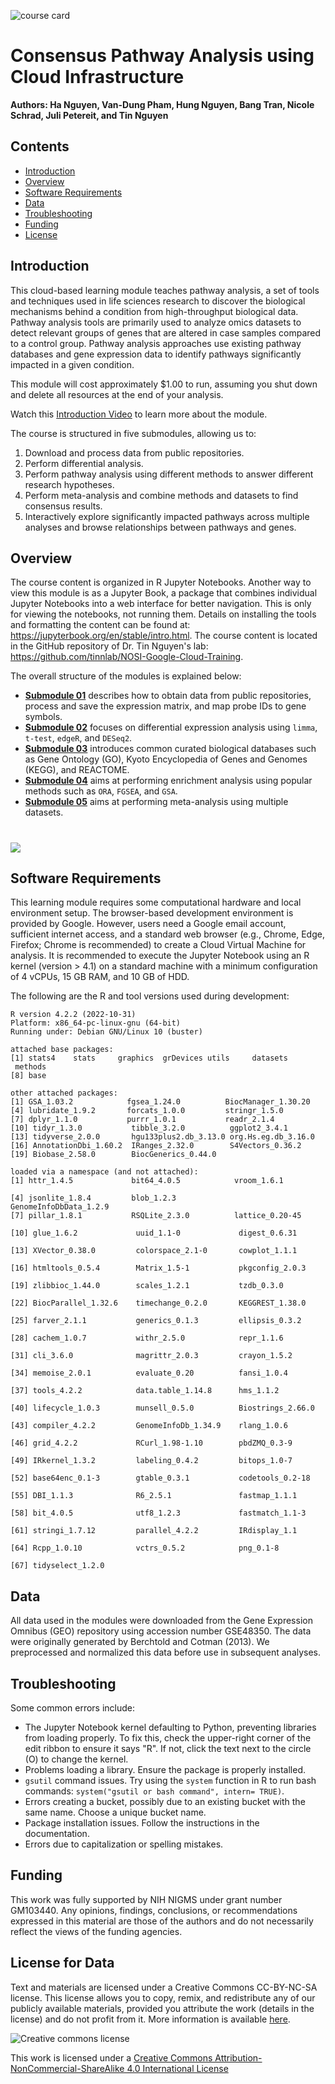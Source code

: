 ![course card](images/UNR-course-card.png)

# Consensus Pathway Analysis using Cloud Infrastructure
**Authors: Ha Nguyen, Van-Dung Pham, Hung Nguyen, Bang Tran, Nicole Schrad, Juli Petereit, and Tin Nguyen**

## Contents

+ [Introduction](#introduction)
+ [Overview](#overview)
+ [Software Requirements](#software-requirements)
+ [Data](#data)
+ [Troubleshooting](#troubleshooting)
+ [Funding](#funding)
+ [License](#license-for-data)

## Introduction

This cloud-based learning module teaches pathway analysis, a set of tools and techniques used in life sciences research to discover the biological mechanisms behind a condition from high-throughput biological data. Pathway analysis tools are primarily used to analyze omics datasets to detect relevant groups of genes that are altered in case samples compared to a control group. Pathway analysis approaches use existing pathway databases and gene expression data to identify pathways significantly impacted in a given condition.

This module will cost approximately $1.00 to run, assuming you shut down and delete all resources at the end of your analysis.

Watch this [Introduction Video](https://youtu.be/fs5YamLHPcA) to learn more about the module.

The course is structured in five submodules, allowing us to:
1. Download and process data from public repositories.
2. Perform differential analysis.
3. Perform pathway analysis using different methods to answer different research hypotheses.
4. Perform meta-analysis and combine methods and datasets to find consensus results.
5. Interactively explore significantly impacted pathways across multiple analyses and browse relationships between pathways and genes.

## Overview

The course content is organized in R Jupyter Notebooks.  Another way to view this module is as a Jupyter Book, a package that combines individual Jupyter Notebooks into a web interface for better navigation. This is only for viewing the notebooks, not running them. Details on installing the tools and formatting the content can be found at: https://jupyterbook.org/en/stable/intro.html. The course content is located in the GitHub repository of Dr. Tin Nguyen's lab: https://github.com/tinnlab/NOSI-Google-Cloud-Training.

The overall structure of the modules is explained below:

+ [**Submodule 01**](./Submodule01-ProcessingExpressionData.ipynb) describes how to obtain data from public repositories, process and save the expression matrix, and map probe IDs to gene symbols.
+ [**Submodule 02**](./Submodule02-DifferentialAnalysis.ipynb) focuses on differential expression analysis using `limma`, `t-test`, `edgeR`, and `DESeq2`.
+ [**Submodule 03**](./Submodule03-ProcessingPathwayInformation.ipynb) introduces common curated biological databases such as Gene Ontology (GO), Kyoto Encyclopedia of Genes and Genomes (KEGG), and REACTOME.
+ [**Submodule 04**](./Submodule04-PathwayAnalysis.ipynb) aims at performing enrichment analysis using popular methods such as `ORA`, `FGSEA`, and `GSA`.
+ [**Submodule 05**](./Submodule05-MetaAnalysis.ipynb) aims at performing meta-analysis using multiple datasets.

# ![](./images/Main-img.png)

## Software Requirements

This learning module requires some computational hardware and local environment setup.  The browser-based development environment is provided by Google. However, users need a Google email account, sufficient internet access, and a standard web browser (e.g., Chrome, Edge, Firefox; Chrome is recommended) to create a Cloud Virtual Machine for analysis.  It is recommended to execute the Jupyter Notebook using an R kernel (version > 4.1) on a standard machine with a minimum configuration of 4 vCPUs, 15 GB RAM, and 10 GB of HDD.

The following are the R and tool versions used during development:

```
R version 4.2.2 (2022-10-31)
Platform: x86_64-pc-linux-gnu (64-bit)
Running under: Debian GNU/Linux 10 (buster)

attached base packages:
[1] stats4    stats     graphics  grDevices utils     datasets  methods 
[8] base    

other attached packages:
[1] GSA_1.03.2            fgsea_1.24.0          BiocManager_1.30.20 
[4] lubridate_1.9.2       forcats_1.0.0         stringr_1.5.0       
[7] dplyr_1.1.0           purrr_1.0.1           readr_2.1.4         
[10] tidyr_1.3.0           tibble_3.2.0          ggplot2_3.4.1       
[13] tidyverse_2.0.0       hgu133plus2.db_3.13.0 org.Hs.eg.db_3.16.0 
[16] AnnotationDbi_1.60.2  IRanges_2.32.0        S4Vectors_0.36.2    
[19] Biobase_2.58.0        BiocGenerics_0.44.0 

loaded via a namespace (and not attached):
[1] httr_1.4.5             bit64_4.0.5            vroom_1.6.1          
[4] jsonlite_1.8.4         blob_1.2.3             GenomeInfoDbData_1.2.9
[7] pillar_1.8.1           RSQLite_2.3.0          lattice_0.20-45      
[10] glue_1.6.2             uuid_1.1-0             digest_0.6.31        
[13] XVector_0.38.0         colorspace_2.1-0       cowplot_1.1.1        
[16] htmltools_0.5.4        Matrix_1.5-1           pkgconfig_2.0.3      
[19] zlibbioc_1.44.0        scales_1.2.1           tzdb_0.3.0           
[22] BiocParallel_1.32.6    timechange_0.2.0       KEGGREST_1.38.0      
[25] farver_2.1.1           generics_0.1.3         ellipsis_0.3.2        
[28] cachem_1.0.7           withr_2.5.0            repr_1.1.6           
[31] cli_3.6.0              magrittr_2.0.3         crayon_1.5.2         
[34] memoise_2.0.1          evaluate_0.20          fansi_1.0.4          
[37] tools_4.2.2            data.table_1.14.8      hms_1.1.2            
[40] lifecycle_1.0.3        munsell_0.5.0          Biostrings_2.66.0    
[43] compiler_4.2.2         GenomeInfoDb_1.34.9    rlang_1.0.6          
[46] grid_4.2.2             RCurl_1.98-1.10        pbdZMQ_0.3-9         
[49] IRkernel_1.3.2         labeling_0.4.2         bitops_1.0-7         
[52] base64enc_0.1-3        gtable_0.3.1           codetools_0.2-18     
[55] DBI_1.1.3              R6_2.5.1               fastmap_1.1.1        
[58] bit_4.0.5              utf8_1.2.3             fastmatch_1.1-3      
[61] stringi_1.7.12         parallel_4.2.2         IRdisplay_1.1        
[64] Rcpp_1.0.10            vctrs_0.5.2            png_0.1-8            
[67] tidyselect_1.2.0
```

## Data

All data used in the modules were downloaded from the Gene Expression Omnibus (GEO) repository using accession number GSE48350.  The data were originally generated by Berchtold and Cotman (2013). We preprocessed and normalized this data before use in subsequent analyses.

## Troubleshooting

Some common errors include:

- The Jupyter Notebook kernel defaulting to Python, preventing libraries from loading properly. To fix this, check the upper-right corner of the edit ribbon to ensure it says "R". If not, click the text next to the circle (O) to change the kernel.
- Problems loading a library.  Ensure the package is properly installed.
- `gsutil` command issues. Try using the `system` function in R to run bash commands: `system("gsutil or bash command", intern= TRUE)`.
- Errors creating a bucket, possibly due to an existing bucket with the same name. Choose a unique bucket name.
- Package installation issues. Follow the instructions in the documentation.
- Errors due to capitalization or spelling mistakes.


## Funding

This work was fully supported by NIH NIGMS under grant number GM103440. Any opinions, findings, conclusions, or recommendations expressed in this material are those of the authors and do not necessarily reflect the views of the funding agencies.

## License for Data

Text and materials are licensed under a Creative Commons CC-BY-NC-SA license. This license allows you to copy, remix, and redistribute any of our publicly available materials, provided you attribute the work (details in the license) and do not profit from it. More information is available [here](https://tilburgsciencehub.com/about/#license).

![Creative commons license](https://i.creativecommons.org/l/by-nc-sa/4.0/88x31.png)

This work is licensed under a [Creative Commons Attribution-NonCommercial-ShareAlike 4.0 International License](http://creativecommons.org/licenses/by-nc-sa/4.0/)
